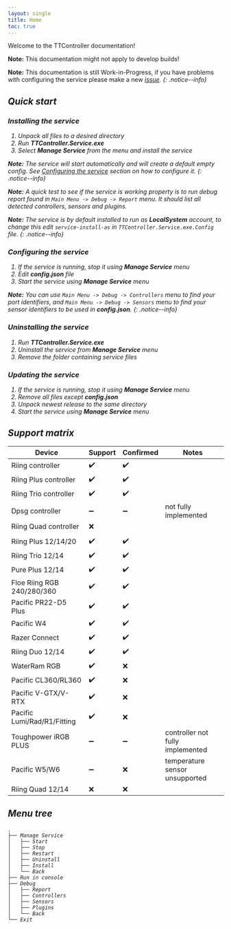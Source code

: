 ```yaml
---
layout: single
title: Home
toc: true
---
```


Welcome to the TTController documentation!

**Note:** This documentation might not apply to develop builds!

**Note:** This documentation is still Work-in-Progress, if you have problems with configuring the service please make a new [<i class="fas fa-info-circle"/> issue](https://github.com/MoshiMoshi0/TTController/issues/new/choose).
{: .notice--info}

## Quick start

### Installing the service

1. Unpack all files to a desired directory
2. Run **TTController.Service.exe**
3. Select **Manage Service** from the menu and install the service

**Note:** The service will start automatically and will create a default empty config. See [Configuring the service](#configuring-the-service) section on how to configure it.
{: .notice--info}

**Note:** A quick test to see if the service is working property is to run debug report found in `Main Menu -> Debug -> Report` menu. It should list all detected controllers, sensors and plugins.

**Note:** The service is by default installed to run as **LocalSystem** account, to change this edit `service-install-as` in `TTController.Service.exe.Config` file.
{: .notice--info}

### Configuring the service

1. If the service is running, stop it using **Manage Service** menu
2. Edit **config.json** file
3. Start the service using **Manage Service** menu

**Note:** You can use `Main Menu -> Debug -> Controllers` menu to find your port identifiers, and `Main Menu -> Debug -> Sensors` menu to find your sensor identifiers to be used in **config.json**.
{: .notice--info}

### Uninstalling the service
1. Run **TTController.Service.exe**
2. Uninstall the service from **Manage Service** menu
3. Remove the folder containing service files

### Updating the service
1. If the service is running, stop it using **Manage Service** menu
2. Remove all files except **config.json**
3. Unpack newest release to the same directory
4. Start the service using **Manage Service** menu

## Support matrix

| Device                      | Support            | Confirmed          | Notes
|-----------------------------|--------------------|--------------------|-------------------------------------------
| Riing controller            | :heavy_check_mark: | :heavy_check_mark: |
| Riing Plus controller       | :heavy_check_mark: | :heavy_check_mark: |
| Riing Trio controller       | :heavy_check_mark: | :heavy_check_mark: |
| Dpsg controller             | :heavy_minus_sign: | :heavy_minus_sign: | not fully implemented
| Riing Quad controller       | :x:                |                    |
|                             |                    |                    |
| Riing Plus 12/14/20         | :heavy_check_mark: | :heavy_check_mark: |
| Riing Trio 12/14            | :heavy_check_mark: | :heavy_check_mark: |
| Pure Plus 12/14             | :heavy_check_mark: | :heavy_check_mark: |
| Floe Riing RGB 240/280/360  | :heavy_check_mark: | :heavy_check_mark: |
| Pacific PR22-D5 Plus        | :heavy_check_mark: | :heavy_check_mark: |
| Pacific W4                  | :heavy_check_mark: | :heavy_check_mark: |
| Razer Connect               | :heavy_check_mark: | :heavy_check_mark: |
| Riing Duo 12/14             | :heavy_check_mark: | :heavy_check_mark: |
| WaterRam RGB                | :heavy_check_mark: | :x:                |
| Pacific CL360/RL360         | :heavy_check_mark: | :x:                |
| Pacific V-GTX/V-RTX         | :heavy_check_mark: | :x:                |
| Pacific Lumi/Rad/R1/Fitting | :heavy_check_mark: | :x:                |
| Toughpower iRGB PLUS        | :heavy_minus_sign: | :heavy_minus_sign: | controller not fully implemented
| Pacific W5/W6               | :heavy_minus_sign: | :x:                | temperature sensor unsupported
| Riing Quad 12/14            | :x:                | :x:                |

## Menu tree

```
.
├── Manage Service
│   ├── Start
│   ├── Stop
│   ├── Restart
│   ├── Uninstall
│   ├── Install
│   └── Back
├── Run in console
├── Debug
│   ├── Report
│   ├── Controllers
│   ├── Sensors
│   ├── Plugins
│   └── Back
└── Exit
```